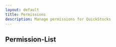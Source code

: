 ```yaml
---
layout: default
title: Permissions
description: Manage permissions for QuickStocks
---
```


## Permission-List